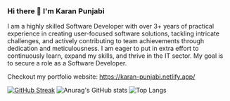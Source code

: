 ### Hi there 👋 I'm Karan Punjabi

I am a highly skilled Software Developer with over 3+ years of practical experience in creating user-focused software solutions, tackling intricate challenges, and actively contributing to team achievements through dedication and meticulousness. I am eager to put in extra effort to continuously learn, expand my skills, and thrive in the IT sector. My goal is to secure a role as a Software Developer.

Checkout my portfolio website:
https://karan-punjabi.netlify.app/

[![GitHub Streak](https://streak-stats.demolab.com/?user=Karan1223)](https://git.io/streak-stats)
![Anurag's GitHub stats](https://github-readme-stats.vercel.app/api?username=Karan1223&show_icons=true)
![Top Langs](https://github-readme-stats.vercel.app/api/top-langs/?username=Karan1223&layout=compact)


<!--
**Karan1223/Karan1223** is a ✨ _special_ ✨ repository because its `README.md` (this file) appears on your GitHub profile.

Here are some ideas to get you started:

- 🔭 I’m currently working on ...
- 🌱 I’m currently learning ...
- 👯 I’m looking to collaborate on ...
- 🤔 I’m looking for help with ...
- 💬 Ask me about ...
- 📫 How to reach me: ...
- 😄 Pronouns: ...
- ⚡ Fun fact: ...
-->
